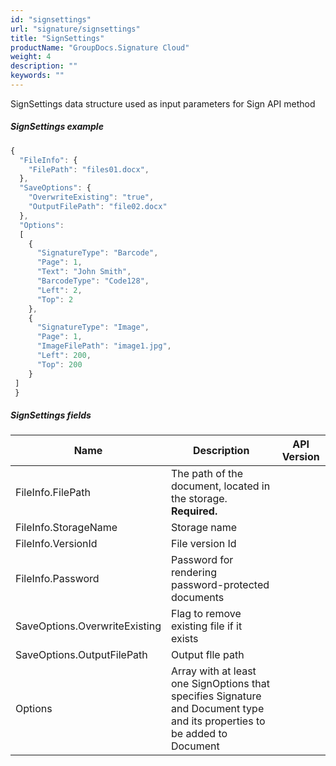 ```yaml
---
id: "signsettings"
url: "signature/signsettings"
title: "SignSettings"
productName: "GroupDocs.Signature Cloud"
weight: 4
description: ""
keywords: ""
---
```


SignSettings data structure used as input parameters for Sign API method

##### SignSettings example #####

```javascript
{
  "FileInfo": {
    "FilePath": "files01.docx",
  },
  "SaveOptions": {
    "OverwriteExisting": "true",
    "OutputFilePath": "file02.docx"
  },
  "Options":
  [
    {
      "SignatureType": "Barcode",  
      "Page": 1,
      "Text": "John Smith",
      "BarcodeType": "Code128",
      "Left": 2,
      "Top": 2
    },
    {
      "SignatureType": "Image",  
      "Page": 1,
      "ImageFilePath": "image1.jpg",
      "Left": 200,
      "Top": 200
    }
 ]
 }
```

##### SignSettings fields #####

|Name|Description|API Version
|---|---|---
|FileInfo.FilePath|The path of the document, located in the storage. **Required.**|
|FileInfo.StorageName|Storage name|
|FileInfo.VersionId|File version Id|
|FileInfo.Password|Password for rendering password-protected documents|
|SaveOptions.OverwriteExisting|Flag to remove existing file if it exists|
|SaveOptions.OutputFilePath|Output flle path|
|Options|Array with at least one SignOptions that specifies Signature and Document type and its properties to be added to Document
